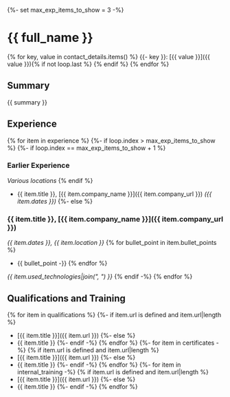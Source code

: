 {%- set max_exp_items_to_show = 3 -%}

# {{ full_name }}

{% for key, value in contact_details.items() %}
{{- key }}: [{{ value }}]({{ value }}){% if not loop.last %} \{% endif %}
{% endfor %}

## Summary

{{ summary }}

## Experience

{% for item in experience %}
{%- if loop.index > max_exp_items_to_show %}
{%- if loop.index == max_exp_items_to_show + 1 %}
### Earlier Experience
_Various locations_
{% endif %}
 * {{ item.title }}, [{{ item.company_name }}]({{ item.company_url }}) _({{ item.dates }})_
{%- else %}
### {{ item.title }}, [{{ item.company_name }}]({{ item.company_url }})
_{{ item.dates }}, {{ item.location }}_
{% for bullet_point in item.bullet_points %}
 * {{ bullet_point -}}
{% endfor %}
  
_{{ item.used_technologies|join(", ") }}_
{% endif -%}
{% endfor %}

## Qualifications and Training
{% for item in qualifications %}
{%- if item.url is defined and item.url|length %}
 * [{{ item.title }}]({{ item.url }})
{%- else %}
 * {{ item.title }}
{%- endif -%}
{% endfor %}
{%- for item in certificates -%}
{% if item.url is defined and item.url|length %}
 * [{{ item.title }}]({{ item.url }})
{%- else %}
 * {{ item.title }}
{%- endif -%}
{% endfor %}
{%- for item in internal_training -%}
{% if item.url is defined and item.url|length %}
 * [{{ item.title }}]({{ item.url }})
{%- else %}
 * {{ item.title }}
{%- endif -%}
{% endfor %}
